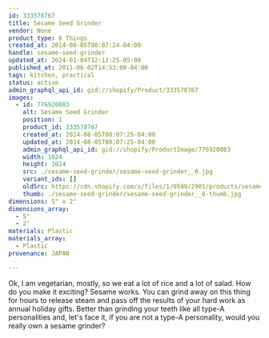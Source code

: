 ```yaml
---
id: 333578767
title: Sesame Seed Grinder
vendor: None
product_type: 8 Things
created_at: 2014-08-05T00:07:24-04:00
handle: sesame-seed-grinder
updated_at: 2024-01-04T12:12:25-05:00
published_at: 2011-06-02T14:53:00-04:00
tags: kitchen, practical
status: active
admin_graphql_api_id: gid://shopify/Product/333578767
images:
  - id: 776920083
    alt: Sesame Seed Grinder
    position: 1
    product_id: 333578767
    created_at: 2014-08-05T00:07:25-04:00
    updated_at: 2014-08-05T00:07:25-04:00
    admin_graphql_api_id: gid://shopify/ProductImage/776920083
    width: 1024
    height: 1024
    src: ./sesame-seed-grinder/sesame-seed-grinder__0.jpg
    variant_ids: []
    oldSrc: https://cdn.shopify.com/s/files/1/0589/2901/products/sesame-grinder_1.jpeg?v=1407211645
    thumb: ./sesame-seed-grinder/sesame-seed-grinder__0-thumb.jpg
dimensions: 5" x 2"
dimensions_array:
  - 5"
  - 2"
materials: Plastic
materials_array:
  - Plastic
provenance: JAPAN

---
```


Ok, I am vegetarian, mostly, so we eat a lot of rice and a lot of salad. How do you make it exciting? Sesame works. You can grind away on this thing for hours to release steam and pass off the results of your hard work as annual holiday gifts. Better than grinding your teeth like all type-A personalities and, let's face it, if you are not a type-A personality, would you really own a sesame grinder?